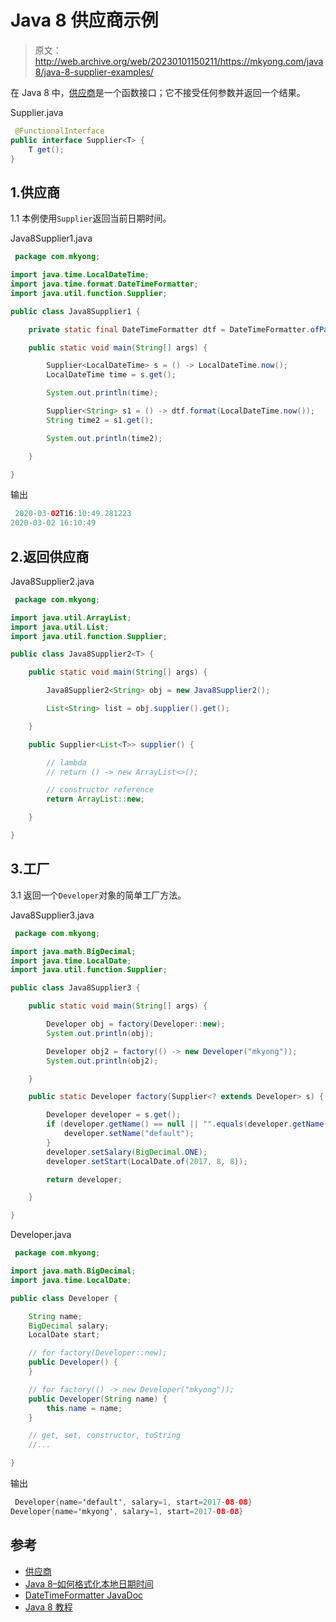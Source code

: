 # Java 8 供应商示例

> 原文：<http://web.archive.org/web/20230101150211/https://mkyong.com/java8/java-8-supplier-examples/>

在 Java 8 中，[供应商](http://web.archive.org/web/20221206011825/https://docs.oracle.com/javase/8/docs/api/java/util/function/Supplier.html)是一个函数接口；它不接受任何参数并返回一个结果。

Supplier.java

```java
 @FunctionalInterface
public interface Supplier<T> {
    T get();
} 
```

## 1.供应商

1.1 本例使用`Supplier`返回当前日期时间。

Java8Supplier1.java

```java
 package com.mkyong;

import java.time.LocalDateTime;
import java.time.format.DateTimeFormatter;
import java.util.function.Supplier;

public class Java8Supplier1 {

    private static final DateTimeFormatter dtf = DateTimeFormatter.ofPattern("yyyy-MM-dd HH:mm:ss");

    public static void main(String[] args) {

        Supplier<LocalDateTime> s = () -> LocalDateTime.now();
        LocalDateTime time = s.get();

        System.out.println(time);

        Supplier<String> s1 = () -> dtf.format(LocalDateTime.now());
        String time2 = s1.get();

        System.out.println(time2);

    }

} 
```

输出

```java
 2020-03-02T16:10:49.281223
2020-03-02 16:10:49 
```

## 2.返回供应商

Java8Supplier2.java

```java
 package com.mkyong;

import java.util.ArrayList;
import java.util.List;
import java.util.function.Supplier;

public class Java8Supplier2<T> {

    public static void main(String[] args) {

        Java8Supplier2<String> obj = new Java8Supplier2();

        List<String> list = obj.supplier().get();

    }

    public Supplier<List<T>> supplier() {

        // lambda
        // return () -> new ArrayList<>();

        // constructor reference
        return ArrayList::new;

    }

} 
```

## 3.工厂

3.1 返回一个`Developer`对象的简单工厂方法。

Java8Supplier3.java

```java
 package com.mkyong;

import java.math.BigDecimal;
import java.time.LocalDate;
import java.util.function.Supplier;

public class Java8Supplier3 {

    public static void main(String[] args) {

        Developer obj = factory(Developer::new);
        System.out.println(obj);

        Developer obj2 = factory(() -> new Developer("mkyong"));
        System.out.println(obj2);

    }

    public static Developer factory(Supplier<? extends Developer> s) {

        Developer developer = s.get();
        if (developer.getName() == null || "".equals(developer.getName())) {
            developer.setName("default");
        }
        developer.setSalary(BigDecimal.ONE);
        developer.setStart(LocalDate.of(2017, 8, 8));

        return developer;

    }

} 
```

Developer.java

```java
 package com.mkyong;

import java.math.BigDecimal;
import java.time.LocalDate;

public class Developer {

    String name;
    BigDecimal salary;
    LocalDate start;

    // for factory(Developer::new);
    public Developer() {
    }

    // for factory(() -> new Developer("mkyong"));
    public Developer(String name) {
        this.name = name;
    }

    // get, set, constructor, toString
    //...

} 
```

输出

```java
 Developer{name='default', salary=1, start=2017-08-08}
Developer{name='mkyong', salary=1, start=2017-08-08} 
```

## 参考

*   [供应商](http://web.archive.org/web/20221206011825/https://docs.oracle.com/javase/8/docs/api/java/util/function/Supplier.html)
*   [Java 8–如何格式化本地日期时间](/web/20221206011825/https://mkyong.com/java8/java-8-how-to-format-localdatetime/)
*   [DateTimeFormatter JavaDoc](http://web.archive.org/web/20221206011825/https://docs.oracle.com/javase/8/docs/api/java/time/format/DateTimeFormatter.html)
*   [Java 8 教程](/web/20221206011825/https://mkyong.com/tutorials/java-8-tutorials/)

<input type="hidden" id="mkyong-current-postId" value="15514">